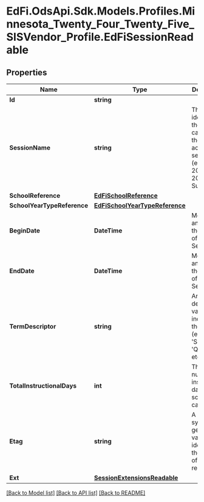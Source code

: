 # EdFi.OdsApi.Sdk.Models.Profiles.Minnesota_Twenty_Four_Twenty_Five_SISVendor_Profile.EdFiSessionReadable

## Properties

Name | Type | Description | Notes
------------ | ------------- | ------------- | -------------
**Id** | **string** |  | [optional] 
**SessionName** | **string** | The identifier for the calendar for the academic session (e.g., 2010/11, 2011 Summer). | 
**SchoolReference** | [**EdFiSchoolReference**](EdFiSchoolReference.md) |  | 
**SchoolYearTypeReference** | [**EdFiSchoolYearTypeReference**](EdFiSchoolYearTypeReference.md) |  | 
**BeginDate** | **DateTime** | Month, day, and year of the first day of the Session. | 
**EndDate** | **DateTime** | Month, day and year of the last day of the Session. | 
**TermDescriptor** | **string** | An descriptor value indicating the term (e.g. &#39;Semester&#39;, &#39;Quarter&#39;, etc.). | 
**TotalInstructionalDays** | **int** | The total number of instructional days in the school calendar. | 
**Etag** | **string** | A unique system-generated value that identifies the version of the resource. | [optional] 
**Ext** | [**SessionExtensionsReadable**](SessionExtensionsReadable.md) |  | [optional] 

[[Back to Model list]](../README.md#documentation-for-models) [[Back to API list]](../README.md#documentation-for-api-endpoints) [[Back to README]](../README.md)


